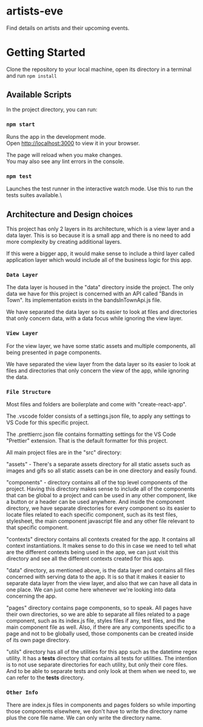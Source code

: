 # artists-eve

Find details on artists and their upcoming events.

# Getting Started

Clone the repository to your local machine, open its directory in a terminal and run `npm install`

## Available Scripts

In the project directory, you can run:

### `npm start`

Runs the app in the development mode.\
Open [http://localhost:3000](http://localhost:3000) to view it in your browser.

The page will reload when you make changes.\
You may also see any lint errors in the console.

### `npm test`

Launches the test runner in the interactive watch mode. Use this to run the tests suites available.\

## Architecture and Design choices

This project has only 2 layers in its architecture, which is a view layer and a data layer.
This is so because it is a small app and there is no need to add more complexity by creating additional layers.

If this were a bigger app, it would make sense to include a third layer called application layer which would include all
of the business logic for this app.

### `Data Layer`

The data layer is housed in the "data" directory inside the project. The only data we have for this project is
concerned with an API called "Bands in Town". Its implementation exists in the bandsInTownApi.js file.

We have separated the data layer so its easier to look at files and directories that only concern data, with a data focus
while ignoring the view layer.

### `View Layer`

For the view layer, we have some static assets and multiple components, all being presented in page components.

We have separated the view layer from the data layer so its easier to look at files and directories that only concern the view of the app, while ignoring the data.

### `File Structure`

Most files and folders are boilerplate and come with "create-react-app".

The .vscode folder consists of a settings.json file, to apply any settings to VS Code for this specific project.

The .prettierrc.json file contains formatting settings for the VS Code "Prettier" extension. That is the default formatter
for this project.

All main project files are in the "src" directory:

"assets" - There's a separate assets directory for all static assets such as images and gifs so all static assets can be in one directory and easily found.

"components" - directory contains all of the top level components of the project.
Having this directory makes sense to include all of the components that can be global to a project and can be used
in any other component, like a button or a header can be used anywhere.
And inside the component directory, we have separate directories for every component so its easier to locate files related
to each specific component, such as its test files, stylesheet, the main component javascript file and any other file relevant to that specific component.

"contexts" directory contains all contexts created for the app. It contains all context instantiations.
It makes sense to do this in case we need to tell what are the different contexts being used in the app, we can just visit
this directory and see all the different contexts created for this app.

"data" directory, as mentioned above, is the data layer and contains all files concerned with serving data to the app.
It is so that it makes it easier to separate data layer from the view layer, and also that we can have all data in one place.
We can just come here whenever we're looking into data concerning the app.

"pages" directory contains page components, so to speak.
All pages have their own directories, so we are able to separate all files related to a page component, such as its index.js
file, styles files if any, test files, and the main component file as well. Also, if there are any components specific to a page and not to be globally used, those components can be created inside of its own page directory.

"utils" directory has all of the utilities for this app such as the datetime regex utility. It has a **tests** directory that contains all tests for utilities. The intention is to not use separate directories for each utility, but only their core files. And to be able to separate tests and only look at them when we need to, we can refer to the **tests** directory.

### `Other Info`

There are index.js files in components and pages folders so while importing those components elsewhere, we don't have to write
the directory name plus the core file name. We can only write the directory name.
